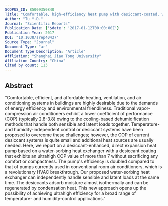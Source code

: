 ```yaml
---
SCOPUS_ID: 85009350840
Title: "Comfortable, high-efficiency heat pump with desiccant-coated, water-sorbing heat exchangers"
Author: "Tu Y.D."
Journal: "Scientific Reports"
Publication Date: {'$date': '2017-01-12T00:00:00Z'}
Publication Year: 2017
DOI: "10.1038/srep40437"
Source Type: "Journal"
Document Type: "ar"
Document Type Description: "Article"
Affliation: "Shanghai Jiao Tong University"
Affliation Country: "China"
Cited by count: 113
---
```


## Abstract
"Comfortable, efficient, and affordable heating, ventilation, and air conditioning systems in buildings are highly desirable due to the demands of energy efficiency and environmental friendliness. Traditional vapor-compression air conditioners exhibit a lower coefficient of performance (COP) (typically 2.8-3.8) owing to the cooling-based dehumidification methods that handle both sensible and latent loads together. Temperature- and humidity-independent control or desiccant systems have been proposed to overcome these challenges; however, the COP of current desiccant systems is quite small and additional heat sources are usually needed. Here, we report on a desiccant-enhanced, direct expansion heat pump based on a water-sorbing heat exchanger with a desiccant coating that exhibits an ultrahigh COP value of more than 7 without sacrificing any comfort or compactness. The pump's efficiency is doubled compared to that of pumps currently used in conventional room air conditioners, which is a revolutionary HVAC breakthrough. Our proposed water-sorbing heat exchanger can independently handle sensible and latent loads at the same time. The desiccants adsorb moisture almost isothermally and can be regenerated by condensation heat. This new approach opens up the possibility of achieving ultrahigh efficiency for a broad range of temperature- and humidity-control applications."
